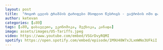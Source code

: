 ```yaml
---
layout: post
title:  "როგორ ცვლის ტრამპის ტარიფები მსოფლიო წესრიგს - ვაჭრობის ომი დაწყებულია!"
author: ketevan
categories: [აშშ]
tags: [აშშ, დასავლეთი, ეკონომიკა, მექსიკა, კანადა]
image: assets/images/US-Tariffs.jpeg
video: https://www.youtube.com/embed/VSGrDvyRQMI
spotify: https://open.spotify.com/embed/episode/1M9U48W7xJLxmWNo3UFkiI 
---
```


